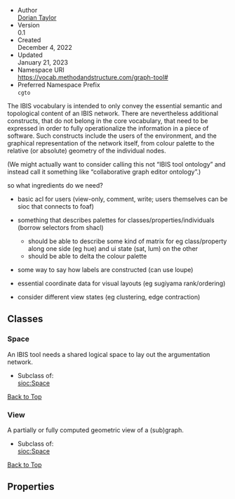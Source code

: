 <div class="section" about="#" typeof="owl:Ontology">

  - Author  
    [<span property="foaf:name">Dorian
    Taylor</span>](https://doriantaylor.com/person/dorian-taylor#me)
  - Version  
    0.1
  - Created  
    December 4, 2022
  - Updated  
    January 21, 2023
  - Namespace URI  
    <https://vocab.methodandstructure.com/graph-tool#>
  - Preferred Namespace Prefix  
    `cgto`

The IBIS vocabulary is intended to only convey the essential semantic
and topological content of an IBIS network. There are nevertheless
additional constructs, that do not belong in the core vocabulary, that
need to be expressed in order to fully operationalize the information in
a piece of software. Such constructs include the users of the
environment, and the graphical representation of the network itself,
from colour palette to the relative (or absolute) geometry of the
individual nodes.

(We might actually want to consider calling this not “IBIS tool
ontology” and instead call it something like “collaborative graph
editor ontology”.)

so what ingredients do we need?

  - basic acl for users (view-only, comment, write; users themselves can
    be sioc that connects to foaf)

  - something that describes palettes for classes/properties/individuals
    (borrow selectors from shacl)
    
      - should be able to describe some kind of matrix for eg
        class/property along one side (eg hue) and ui state (sat, lum)
        on the other
      - should be able to delta the colour palette

  - some way to say how labels are constructed (can use loupe)

  - essential coordinate data for visual layouts (eg sugiyama
    rank/ordering)

  - consider different view states (eg clustering, edge contraction)

</div>

<div class="section">

## Classes

<div id="Space" class="section" about="cgto:Space" typeof="owl:Class">

### Space

An IBIS tool needs a shared logical space to lay out the argumentation
network.

  - Subclass of:  
    [sioc:Space](http://rdfs.org/sioc/ns#Space)

[Back to Top](https://vocab.methodandstructure.com/graph-tool#)

</div>

<div id="View" class="section" about="cgto:View" typeof="owl:Class">

### View

A partially or fully computed geometric view of a (sub)graph.

  - Subclass of:  
    [sioc:Space](http://rdfs.org/sioc/ns#Space)

[Back to Top](https://vocab.methodandstructure.com/graph-tool#)

</div>

</div>

<div class="section">

## Properties

</div>
